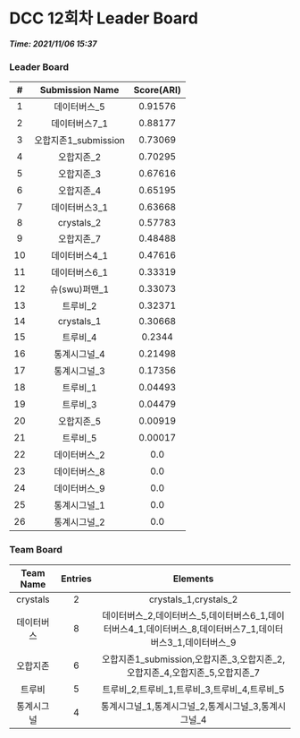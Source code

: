 # DCC 12회차 Leader Board
***Time: 2021/11/06 15:37***

### Leader Board

|#|Submission Name|Score(ARI)|
|:---:|:---:|:---:|
|1|데이터버스_5|0.91576|
|2|데이터버스7_1|0.88177|
|3|오합지존1_submission|0.73069|
|4|오합지존_2|0.70295|
|5|오합지존_3|0.67616|
|6|오합지존_4|0.65195|
|7|데이터버스3_1|0.63668|
|8|crystals_2|0.57783|
|9|오합지존_7|0.48488|
|10|데이터버스4_1|0.47616|
|11|데이터버스6_1|0.33319|
|12|슈(swu)퍼맨_1|0.33073|
|13|트루비_2|0.32371|
|14|crystals_1|0.30668|
|15|트루비_4|0.2344|
|16|통계시그널_4|0.21498|
|17|통계시그널_3|0.17356|
|18|트루비_1|0.04493|
|19|트루비_3|0.04479|
|20|오합지존_5|0.00919|
|21|트루비_5|0.00017|
|22|데이터버스_2|0.0|
|23|데이터버스_8|0.0|
|24|데이터버스_9|0.0|
|25|통계시그널_1|0.0|
|26|통계시그널_2|0.0|

### Team Board

|Team Name|Entries|Elements|
|:---:|:---:|:---:|
|crystals|2|crystals_1,crystals_2|
|데이터버스|8|데이터버스_2,데이터버스_5,데이터버스6_1,데이터버스4_1,데이터버스_8,데이터버스7_1,데이터버스3_1,데이터버스_9|
|오합지존|6|오합지존1_submission,오합지존_3,오합지존_2,오합지존_4,오합지존_5,오합지존_7|
|트루비|5|트루비_2,트루비_1,트루비_3,트루비_4,트루비_5|
|통계시그널|4|통계시그널_1,통계시그널_2,통계시그널_3,통계시그널_4|
